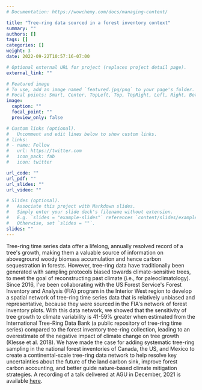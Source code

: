 ```yaml
---
# Documentation: https://wowchemy.com/docs/managing-content/

title: "Tree-ring data sourced in a forest inventory context"
summary: ""
authors: []
tags: []
categories: []
weight: 3
date: 2022-09-22T10:57:16-07:00

# Optional external URL for project (replaces project detail page).
external_link: ""

# Featured image
# To use, add an image named `featured.jpg/png` to your page's folder.
# Focal points: Smart, Center, TopLeft, Top, TopRight, Left, Right, BottomLeft, Bottom, BottomRight.
image:
  caption: ""
  focal_point: ""
  preview_only: false

# Custom links (optional).
#   Uncomment and edit lines below to show custom links.
# links:
# - name: Follow
#   url: https://twitter.com
#   icon_pack: fab
#   icon: twitter

url_code: ""
url_pdf: ""
url_slides: ""
url_video: ""

# Slides (optional).
#   Associate this project with Markdown slides.
#   Simply enter your slide deck's filename without extension.
#   E.g. `slides = "example-slides"` references `content/slides/example-slides.md`.
#   Otherwise, set `slides = ""`.
slides: ""
---
```

Tree-ring time series data offer a lifelong, annually resolved record of a tree's growth, making them a valuable source of information on aboveground woody biomass accumulation and hence carbon sequestration in forests. However, tree-ring data have traditionally been generated with sampling protocols biased towards climate-sensitive trees, to meet the goal of reconstructing past climate (i.e., for paleoclimatology). Since 2016, I've been collaborating with the US Forest Service's Forest Inventory and Analysis (FIA) program in the Interior West region to develop a spatial network of tree-ring time series data that is relatively unbiased and representative, because they were sourced in the FIA's network of forest inventory plots. With this data network, we showed that the sensitivity of tree growth to climate variability is 41-59% greater when estimated from the International Tree-Ring Data Bank (a public repository of tree-ring time series) compared to the forest inventory tree-ring collection, leading to an overestimate of the negative impact of climate change on tree growth (Klesse et al. 2018). We have made the case for adding systematic tree-ring sampling in the national forest inventories of Canada, the US, and Mexico to create a continental-scale tree-ring data network to help resolve key uncertainties about the future of the land carbon sink, improve forest carbon accounting, and better guide nature-based climate mitigation strategies. A recording of a talk delivered at AGU in December, 2021 is available [here](https://drive.google.com/file/d/1ZULRZCnpbPHxEUjfC8lTgEKnVgjAmP3P/view?usp=sharing).